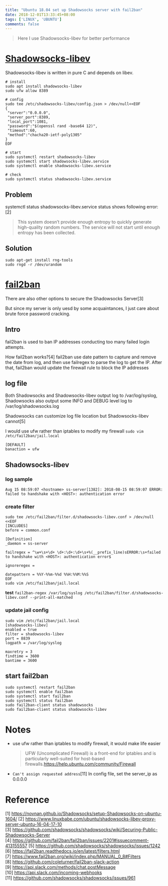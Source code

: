 ```yaml
---
title: "Ubuntu 18.04 set up Shadowsocks server with fail2ban"
date: 2018-12-01T13:33:45+08:00
tags: ['LINUX', 'UBUNTU']
comments: false
---
```


>  Here I use Shadowsocks-libev for better performance

# [Shadowsocks-libev](https://github.com/shadowsocks/shadowsocks-libev)

Shadowsocks-libev is written in pure C and depends on libev.

```
# install
sudo apt install shadowsocks-libev
sudo ufw allow 8389

# config
sudo tee /etc/shadowsocks-libev/config.json > /dev/null<<EOF
{
 "server":"0.0.0.0",
 "server_port":8389,
 "local_port":1081,
 "password":"$(openssl rand -base64 12)",
 "timeout":60,
 "method":"chacha20-ietf-poly1305"
}
EOF     

# start
sudo systemctl restart shadowsocks-libev
sudo systemctl start shadowsocks-libev.service
sudo systemctl enable shadowsocks-libev.service

# check
sudo systemctl status shadowsocks-libev.service
```

## Problem

systemctl status shadowsocks-libev.service status shows following error:[2]

> This system doesn’t provide enough entropy to quickly generate high-quality random numbers. The service will not start until enough entropy has been collected.

## Solution

```
sudo apt-get install rng-tools
sudo rngd -r /dev/urandom
```

# [fail2ban](https://github.com/fail2ban/fail2ban)

There are also other options to secure the Shadowsocks Server[3]

But since my server is only uesd by some acquaintances, I just care about brute force password cracking.

## Intro

fail2ban is used to ban IP addresses conducting too many failed login attempts.

How fail2ban works?[4]
fail2ban use date pattern to capture and remove the date from log, and then use failregex to parse the log to get the IP. After that, fail2ban would update the firewall rule to block the IP addresses

## log file

Both Shadowsocks and Shadowsocks-libev output log to /var/log/syslog, Shadowsocks also output some INFO and DEBUG level log to /var/log/shadowsocks.log

Shadowsocks can customize log file location but Shadowsocks-libev cannot[5]

I would use ufw rather than iptables to modify my firewall `sudo vim /etc/fail2ban/jail.local`

```
[DEFAULT]
banaction = ufw
```



## Shadowsocks-libev

### log sample

```
Aug 15 08:59:07 <hostname> ss-server[1382]: 2018-08-15 08:59:07 ERROR: failed to handshake with <HOST>: authentication error
```

### create filter

```
sudo tee /etc/fail2ban/filter.d/shadowsocks-libev.conf > /dev/null <<EOF
[INCLUDES]
before = common.conf

[Definition]
_daemon = ss-server

failregex = ^\w+\s+\d+ \d+:\d+:\d+\s+%(__prefix_line)sERROR:\s+failed to handshake with <HOST>: authentication error$

ignoreregex =

datepattern = %%Y-%%m-%%d %%H:%%M:%%S
EOF
sudo vim /etc/fail2ban/jail.local
```

**test**
`fail2ban-regex /var/log/syslog /etc/fail2ban/filter.d/shadowsocks-libev.conf --print-all-matched`

### update jail config

```
sudo vim /etc/fail2ban/jail.local
[shadowsocks-libev]
enabled = true
filter = shadowsocks-libev
port = 8839
logpath = /var/log/syslog

maxretry = 3
findtime = 3600
bantime = 3600
```



## start fail2ban

```
sudo systemctl restart fail2ban
sudo systemctl enable fail2ban
sudo systemctl start fail2ban
sudo systemctl status fail2ban
sudo fail2ban-client status shadowsocks
sudo fail2ban-client status shadowsocks-libev
```

# Notes

- use ufw rather than iptables to modify firewall, it would make life easier

  > UFW (Uncomplicated Firewall) is a front-end for iptables and is particularly well-suited for host-based firewalls.<https://help.ubuntu.com/community/Firewall>

- `Can't assign requested address`[11]
  In config file, set the server_ip as 0.0.0.0

# Reference

[1] https://novnan.github.io/Shadowsocks/setup-Shadowsocks-on-ubuntu-1604/
[2] https://www.linuxbabe.com/ubuntu/shadowsocks-libev-proxy-server-ubuntu-16-04-17-10
[3] https://github.com/shadowsocks/shadowsocks/wiki/Securing-Public-Shadowsocks-Server
[4] https://github.com/fail2ban/fail2ban/issues/2201#issuecomment-413155557
[5] https://github.com/shadowsocks/shadowsocks/issues/1242
[6] https://fail2ban.readthedocs.io/en/latest/filters.html
[7] https://www.fail2ban.org/wiki/index.php/MANUAL_0_8#Filters
[8] https://github.com/coleturner/fail2ban-slack-action
[9] https://api.slack.com/methods/chat.postMessage
[10] https://api.slack.com/incoming-webhooks
[11] https://github.com/shadowsocks/shadowsocks/issues/961